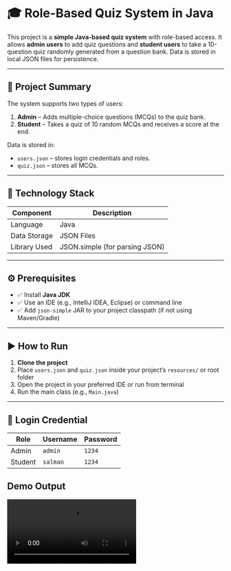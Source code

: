 # 🎓 Role-Based Quiz System in Java

This project is a **simple Java-based quiz system** with role-based access. It allows **admin users** to add quiz questions and **student users** to take a 10-question quiz randomly generated from a question bank. Data is stored in local JSON files for persistence.

---

## 📄 Project Summary

The system supports two types of users:
1. **Admin** – Adds multiple-choice questions (MCQs) to the quiz bank.
2. **Student** – Takes a quiz of 10 random MCQs and receives a score at the end.

Data is stored in:
- `users.json` – stores login credentials and roles.
- `quiz.json` – stores all MCQs.

---

## 🧰 Technology Stack

| Component     | Description         |
|---------------|---------------------|
| Language       | Java                |
| Data Storage   | JSON Files          |
| Library Used   | JSON.simple (for parsing JSON) |

---

## ⚙️ Prerequisites

- ✅ Install **Java JDK**
- ✅ Use an IDE (e.g., IntelliJ IDEA, Eclipse) or command line
- ✅ Add `json-simple` JAR to your project classpath (if not using Maven/Gradle)

---

## ▶️ How to Run

1. **Clone the project**
2. Place `users.json` and `quiz.json` inside your project’s `resources/` or root folder
3. Open the project in your preferred IDE or run from terminal
4. Run the main class (e.g., `Main.java`)

---

## 🧪 Login Credential

| Role    | Username | Password |
| ------- | -------- | -------- |
| Admin   | `admin`  | `1234`   |
| Student | `salman` | `1234`   |

## Demo Output
[<video src="https://user-images.githubusercontent.com/.../video.mp4" controls></video>](https://github.com/user-attachments/assets/feac919f-9dd8-46ba-a9bc-24234130158a)
